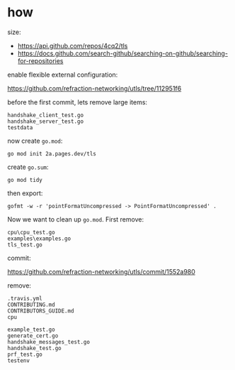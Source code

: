 # how

size:

- https://api.github.com/repos/4cq2/tls
- https://docs.github.com/search-github/searching-on-github/searching-for-repositories

enable flexible external configuration:

https://github.com/refraction-networking/utls/tree/112951f6

before the first commit, lets remove large items:

~~~
handshake_client_test.go
handshake_server_test.go
testdata
~~~

now create `go.mod`:

~~~
go mod init 2a.pages.dev/tls
~~~

create `go.sum`:

~~~
go mod tidy
~~~

then export:

~~~
gofmt -w -r 'pointFormatUncompressed -> PointFormatUncompressed' .
~~~

Now we want to clean up `go.mod`. First remove:

~~~
cpu\cpu_test.go
examples\examples.go
tls_test.go
~~~

commit:

https://github.com/refraction-networking/utls/commit/1552a980

remove:

~~~
.travis.yml
CONTRIBUTING.md
CONTRIBUTORS_GUIDE.md
cpu

example_test.go
generate_cert.go
handshake_messages_test.go
handshake_test.go
prf_test.go
testenv
~~~
